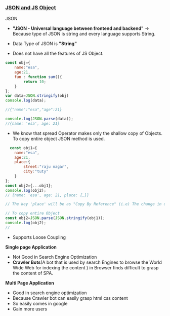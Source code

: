 ### <ins>JSON and JS Object

JSON
- **"JSON - Universal language between frontend and backend"** -> Because type of JSON is string and every language supports String.

- Data Type of JSON is **"String"**
- Does not have all the features of JS Object.

```js
const obj={
    name:"esa",
    age:21,
    fun : function sum(){
        return 10;
    }
};
var data=JSON.stringify(obj)
console.log(data);

//{"name":"esa","age":21}

console.log(JSON.parse(data));
//{name: 'esa', age: 21}
```
- We know that spread Operator makes only the shallow copy of Objects. To copy entire object JSON method is used.
```js
  const obj1={
    name:"esa",
    age:21,
    place:{
        street:"raju nagar",
        city:"tuty"
    }
};
const obj2={...obj1};
console.log(obj2);
// {name: 'esa', age: 21, place: {…}}

// The key 'place' will be as "Copy By Reference" (i.e) The change in obj2.place will also change obj1.place

// To copy entire Object
const obj2=JSON.parse(JSON.stringify(obj1));
console.log(obj2);
//
```
- Supports Loose Coupling

**Single page Application** 
- Not Good in Search Engine Optimization 
-  **Crawler Bots**(A bot that is used by search Engines to browse the World Wide Web for indexing the content ) in  Browser finds difficult to grasp the content of SPA.

**Multi Page Application** 
 - Good in search engine optimization
 - Because Crawler bot can easily grasp html css content 
 - So easily comes in google
 - Gain more users
